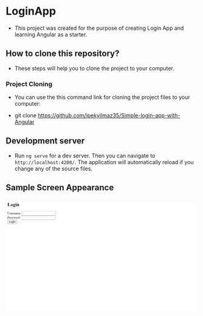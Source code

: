 # LoginApp

- This project was created for the purpose of creating Login App and learning Angular as a starter.

## How to clone this repository?

* These steps will help you to clone the project to your computer.

### Project Cloning

* You can use the this command link for cloning the project files to your computer:

* git clone https://github.com/ipekyilmaz35/Simple-login-app-with-Angular

## Development server

* Run `ng serve` for a dev server. Then you can navigate to `http://localhost:4200/`. The application will automatically reload if you change any of the source files.

## Sample Screen Appearance
 ![There was a screenshot here](./screenshot.png)

